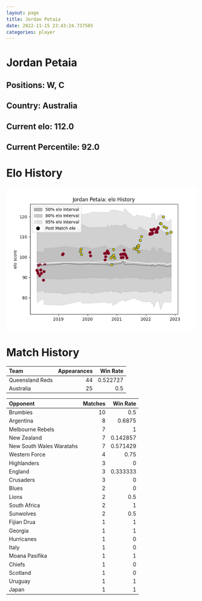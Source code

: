 ```yaml
---  
layout: page  
title: Jordan Petaia  
date: 2022-11-15 23:43:24.737505  
categories: player  
---
```

# Jordan Petaia

## Positions: W, C

## Country: Australia

## Current elo: 112.0

## Current Percentile: 92.0

# Elo History


![elo history](history_JordanPetaia.png)
# Match History


| Team            |   Appearances |   Win Rate |
|:----------------|--------------:|-----------:|
| Queensland Reds |            44 |   0.522727 |
| Australia       |            25 |   0.5      |

| Opponent                 |   Matches |   Win Rate |
|:-------------------------|----------:|-----------:|
| Brumbies                 |        10 |   0.5      |
| Argentina                |         8 |   0.6875   |
| Melbourne Rebels         |         7 |   1        |
| New Zealand              |         7 |   0.142857 |
| New South Wales Waratahs |         7 |   0.571429 |
| Western Force            |         4 |   0.75     |
| Highlanders              |         3 |   0        |
| England                  |         3 |   0.333333 |
| Crusaders                |         3 |   0        |
| Blues                    |         2 |   0        |
| Lions                    |         2 |   0.5      |
| South Africa             |         2 |   1        |
| Sunwolves                |         2 |   0.5      |
| Fijian Drua              |         1 |   1        |
| Georgia                  |         1 |   1        |
| Hurricanes               |         1 |   0        |
| Italy                    |         1 |   0        |
| Moana Pasifika           |         1 |   1        |
| Chiefs                   |         1 |   0        |
| Scotland                 |         1 |   0        |
| Uruguay                  |         1 |   1        |
| Japan                    |         1 |   1        |
